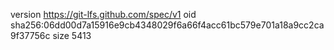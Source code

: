 version https://git-lfs.github.com/spec/v1
oid sha256:06dd00d7a15916e9cb4348029f6a66f4acc61bc579e701a18a9cc2ca9f37756c
size 5413
